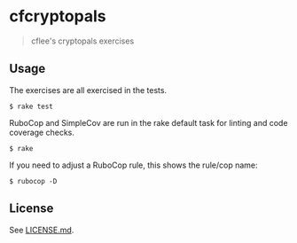 # cfcryptopals

> cflee's cryptopals exercises

## Usage
The exercises are all exercised in the tests.

```
$ rake test
```

RuboCop and SimpleCov are run in the rake default task for linting and code coverage checks.

```
$ rake
```

If you need to adjust a RuboCop rule, this shows the rule/cop name:

```
$ rubocop -D
```

## License

See [LICENSE.md](LICENSE.md).
